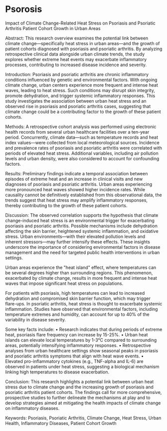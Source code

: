 # Psorosis
Impact of Climate Change-Related Heat Stress on Psoriasis and Psoriatic Arthritis Patient Cohort Growth in Urban Areas

Abstract: This research overview examines the potential link between climate change—specifically heat stress in urban areas—and the growth of patient cohorts diagnosed with psoriasis and psoriatic arthritis. By analyzing retrospective clinical data alongside urban climate trends, the study explores whether extreme heat events may exacerbate inflammatory processes, contributing to increased disease incidence and severity.

Introduction: Psoriasis and psoriatic arthritis are chronic inflammatory conditions influenced by genetic and environmental factors. With ongoing climate change, urban centers experience more frequent and intense heat waves, leading to heat stress. Such conditions may disrupt skin integrity, promote dehydration, and trigger systemic inflammatory responses. This study investigates the association between urban heat stress and an observed rise in psoriasis and psoriatic arthritis cases, suggesting that climate change could be a contributing factor to the growth of these patient cohorts.

Methods: A retrospective cohort analysis was performed using electronic health records from several urban healthcare facilities over a ten-year period. Concurrently, climate data—such as temperature records and heat index values—were collected from local meteorological sources. Incidence and prevalence rates of psoriasis and psoriatic arthritis were correlated with periods of elevated heat stress. Additional variables, including air pollution levels and urban density, were also considered to account for confounding factors.

Results: Preliminary findings indicate a temporal association between episodes of extreme heat and an increase in clinical visits and new diagnoses of psoriasis and psoriatic arthritis. Urban areas experiencing more pronounced heat waves showed higher incidence rates. While causality cannot be definitively established from this observational data, the trends suggest that heat stress may amplify inflammatory responses, thereby contributing to the growth of these patient cohorts.

Discussion: The observed correlation supports the hypothesis that climate change-induced heat stress is an environmental trigger for exacerbating psoriasis and psoriatic arthritis. Possible mechanisms include dehydration affecting the skin barrier, heightened systemic inflammation, and oxidative stress. Urban environments—with their elevated pollution levels and inherent stressors—may further intensify these effects. These insights underscore the importance of considering environmental factors in disease management and the need for targeted public health interventions in urban settings.

Urban areas experience the "heat island" effect, where temperatures can be several degrees higher than surrounding regions. This phenomenon, exacerbated by climate change, results in more frequent and intense heat waves that impose significant heat stress on populations.

For patients with psoriasis, high temperatures can lead to increased dehydration and compromised skin barrier function, which may trigger flare-ups. In psoriatic arthritis, heat stress is thought to exacerbate systemic inflammation. Studies have observed that environmental factors, including temperature extremes and humidity, can account for up to 40% of the variability in disease severity.

Some key facts include:
• Research indicates that during periods of extreme heat, psoriasis flare frequency can increase by 15-25%.
• Urban heat islands can elevate local temperatures by 1-3°C compared to surrounding areas, potentially intensifying inflammatory responses.
• Retrospective analyses from urban healthcare settings show seasonal peaks in psoriasis and psoriatic arthritis symptoms that align with heat wave events.
• Elevated pro-inflammatory cytokines (e.g., TNF-alpha and IL-6) are observed in patients under heat stress, suggesting a biological mechanism linking high temperatures to disease exacerbation.

Conclusion: This research highlights a potential link between urban heat stress due to climate change and the increasing growth of psoriasis and psoriatic arthritis patient cohorts. The findings call for more comprehensive, prospective studies to further delineate the mechanisms at play and to develop strategies aimed at mitigating the health impacts of climate change on inflammatory diseases.

Keywords: Psoriasis, Psoriatic Arthritis, Climate Change, Heat Stress, Urban Health, Inflammatory Diseases, Patient Cohort Growth
